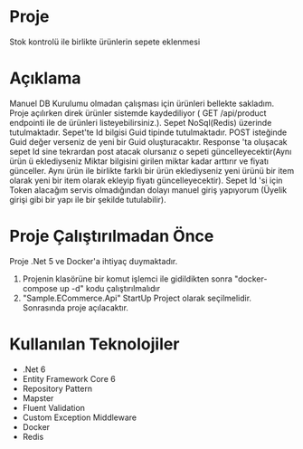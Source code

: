 # Proje
Stok kontrolü ile birlikte ürünlerin sepete eklenmesi

# Açıklama
Manuel DB Kurulumu olmadan çalışması için ürünleri bellekte sakladım. Proje açılırken direk ürünler sistemde kaydediliyor ( GET /api/product endpointi ile de ürünleri listeyebilirsiniz.).
Sepet NoSql(Redis) üzerinde tutulmaktadır. Sepet'te Id bilgisi Guid tipinde tutulmaktadır. POST isteğinde Guid değer verseniz de yeni bir Guid oluşturacaktır. Response 'ta oluşacak sepet Id sine tekrardan post atacak olursanız
o sepeti güncelleyecektir(Aynı ürün ü eklediyseniz Miktar bilgisini girilen miktar kadar arttırır ve fiyatı günceller. Aynı ürün ile birlikte farklı bir ürün eklediyseniz yeni ürünü bir item olarak yeni bir item olarak ekleyip fiyatı güncelleyecektir).
Sepet Id 'si için Token alacağım servis olmadığından dolayı manuel giriş yapıyorum (Üyelik girişi gibi bir yapı ile bir şekilde tutulabilir).

# Proje Çalıştırılmadan Önce
Proje .Net 5 ve Docker'a ihtiyaç duymaktadır.

1. Projenin klasörüne bir komut işlemci ile gidildikten sonra "docker-compose up -d" kodu çalıştırılmalıdır
2. "Sample.ECommerce.Api" StartUp Project olarak seçilmelidir. Sonrasında proje açılacaktır.

# Kullanılan Teknolojiler
- .Net 6
- Entity Framework Core 6
- Repository Pattern
- Mapster
- Fluent Validation
- Custom Exception Middleware
- Docker
- Redis
